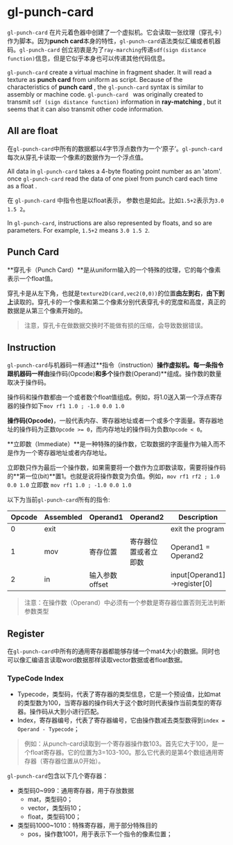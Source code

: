 # gl-punch-card

`gl-punch-card` 在片元着色器中创建了一个虚拟机。它会读取一张纹理（穿孔卡）作为脚本。因为**punch card**本身的特性，`gl-punch-card`语法类似汇编或者机器码。`gl-punch-card` 创立初衷是为了`ray-marching`传递`sdf(sign distance function)`信息，但是它似乎本身也可以传递其他代码信息。

`gl-punch-card` create a virtual machine in fragment shader. It will read a texture as **punch card** from uniform as script. Because of the characteristics of **punch card** , the `gl-punch-card` syntax is similar to assembly or machine code. `gl-punch-card ` was originally created to transmit `sdf (sign distance function)` information in **ray-matching** , but it seems that it can also transmit other code information.



## All are float

在`gl-punch-card`中所有的数据都以4字节浮点数作为一个‘原子’。`gl-punch-card` 每次从穿孔卡读取一个像素的数据作为一个浮点值。

All data in `gl-punch-card` takes a 4-byte floating point number as an 'atom'. once  `gl-punch-card` read the data of one pixel from punch card each time as a float .

在 `gl-punch-card` 中指令也是以float表示， 参数也是如此。比如`1.5+2`表示为`3.0 1.5 2`。

In `gl-punch-card`, instructions are also represented by floats, and so are parameters. For example, `1.5+2` means ` 3.0 1.5 2 `.



## Punch Card

**穿孔卡（Punch Card）**是从uniform输入的一个特殊的纹理，它的每个像素表示一个float值。

穿孔卡是从左下角，也就是`texture2D(card,vec2(0,0))`的位置**由左到右**，**由下到上**读取的。穿孔卡的一个像素和第二个像素分别代表穿孔卡的宽度和高度，真正的数据是从第三个像素开始的。

> 注意，穿孔卡在做数据交换时不能做有损的压缩，会导致数据错误。



## Instruction

`gl-punch-card`与机器码一样通过**指令（instruction）**操作虚拟机。每一条指令跟机器码一样由**操作码(Opcode)**和多个**操作数(Operand)**组成。操作数的数量取决于操作码。

操作码和操作数都由一个或者数个float值组成。例如，将1.0送入第一个浮点寄存器的操作如下`mov rf1 1.0 ; -1.0 0.0 1.0`

**操作码(Opcode)**，一般代表内存、寄存器地址或者一个或多个字面量。寄存器地址的操作码为正数`Opcode >= 0`，而内存地址的操作码为负数`Opcode < 0`。

**立即数（Immediate）**是一种特殊的操作数，它取数据的字面量作为输入而不是作为一个寄存器地址或者内存地址。

立即数只作为最后一个操作数，如果需要将一个数作为立即数读取，需要将操作码的**第一位(bit)**置1。也就是说将操作数变为负值。例如，`mov rf1 rf2 ; 1.0 0.0 1.0` 立即数 `mov rf1 1.0 ; -1.0 0.0 1.0`

以下为当前`gl-punch-card`所有的指令:

| Opcode | Assembled | Operand1       | Operand2             | Description                  |
| ------ | --------- | -------------- | -------------------- | ---------------------------- |
| 0      | exit      |                |                      | exit the program             |
| 1      | mov       | 寄存位置       | 寄存器位置或者立即数 | Operand1 = Operand2          |
| 2      | in        | 输入参数offset |                      | input[Operand1]->register[0] |

> 注意：在操作数（Operand）中必须有一个参数是寄存器位置否则无法判断参数类型

## Register

在`gl-punch-card`中所有的通用寄存器都能够存储一个mat4大小的数据。同时也可以像汇编语言读取word数据那样读取vector数据或者float数据。



### TypeCode Index

* Typecode，类型码，代表了寄存器的类型信息，它是一个预设值，比如mat的类型数为100，当寄存器的操作码大于这个数时则代表操作当前类型的寄存器。操作码从大到小进行匹配。
* Index，寄存器编号，代表了寄存器编号，它由操作数减去类型数得到`index = Operand - Typecode`；

> 例如：从punch-card读取到一个寄存器操作数103。首先它大于100，是一个float寄存器。它的位置为3=103-100。那么它代表的是第4个数组通用寄存器（寄存器位置从0开始）。



`gl-punch-card`包含以下几个寄存器：

* 类型码0~999：通用寄存器，用于存放数据
  * mat，类型码0；
  * vector，类型码10；
  * float，类型码100；
* 类型码1000~1010：特殊寄存器，用于部分特殊目的
  * pos，操作数1001，用于表示下一个指令的像素位置；



